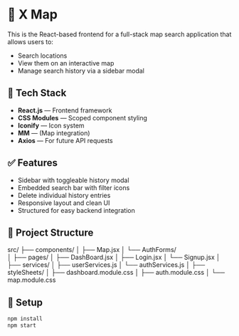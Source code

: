 # 📍 X Map

This is the React-based frontend for a full-stack map search application that allows users to:

- Search locations
- View them on an interactive map
- Manage search history via a sidebar modal

## 🚀 Tech Stack

- **React.js** — Frontend framework
- **CSS Modules** — Scoped component styling
- **Iconify** — Icon system
- **MM** — (Map integration)
- **Axios** — For future API requests

## ✅ Features

- Sidebar with toggleable history modal
- Embedded search bar with filter icons
- Delete individual history entries
- Responsive layout and clean UI
- Structured for easy backend integration

## 📁 Project Structure

src/
├── components/
│ ├── Map.jsx
│ └── AuthForms/  
│
├── pages/
│ ├── DashBoard.jsx
│ ├── Login.jsx
│ └── Signup.jsx
│
├── services/
│ ├── userServices.js
│ └── authServices.js
│
├── styleSheets/
│ ├── dashboard.module.css
│ ├── auth.module.css
│ └── map.module.css

## 🧪 Setup

```bash
npm install
npm start
```
